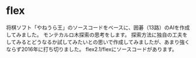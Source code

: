 # flex
将棋ソフト「やねうら王」のソースコードをベースに、囲碁（13路）のAIを作成してみました。
モンテカルロ木探索の思考をします。
探索方法に独自の工夫をしてみるとどうなるか試してみたいとの思いで作成してみましたが、あまり強くならず2016年に打ち切りました。
flex2.1/flexにソースコードがあります。
